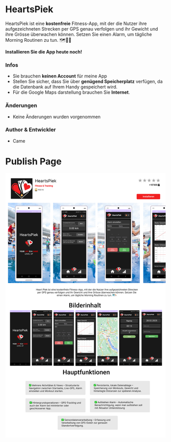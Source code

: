 # HeartsPiek
HeartsPiek ist eine **kostenfreie** Fitness-App, mit der die Nutzer ihre aufgezeichneten Strecken per GPS genau verfolgen und ihr Gewicht und ihre Grösse überwachen können. Setzen Sie einen Alarm, um tägliche Morning Routinen zu tun. 🗺️🏃‍♂️

**Installieren Sie die App heute noch!**

### Infos
- Sie brauchen **keinen Account** für meine App
- Stellen Sie sicher, dass Sie über **genügend Speicherplatz** verfügen, da die Datenbank auf Ihrem Handy gespeichert wird.
- Für die Google Maps darstellung brauchen Sie **Internet**.

### Änderungen
- Keine Änderungen wurden vorgenommen

### Author & Entwickler
- Came

# Publish Page
![HeartsPiek Publish Page](/Concept/Images/Publish.png)